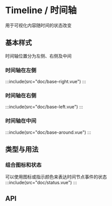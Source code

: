 # Timeline / 时间轴
<span>用于可视化内容随时间的状态改变</span>

## 基本样式
<span>时间轴位置分为左侧、右侧及中间</span>

### 时间轴在左侧
:::include(src="doc/base-right.vue")
:::

### 时间轴在右侧
:::include(src="doc/base-left.vue")
:::

### 时间轴在中间
:::include(src="doc/base-around.vue")
:::

## 类型与用法
### 组合图标和状态
可以使用图标或指示颜色来表达时间节点事件的状态
:::include(src="doc/status.vue")
:::

<!-- 根据场景不同可以将时间节点设置为其他类型
:::include(src="doc/nodetype.vue")
::: -->
<!-- 
### 内容展示方向 <mtd-tag type='unbordered' size='small' theme="gray">属性</mtd-tag>
根据展示场景，选择不同方向的内容展示时间轴
内容在时间轴左侧
:::include(src="doc/right.vue")
:::

内容在时间轴两侧，设置 position 为`alternate`
:::include(src="doc/alternate.vue")
:::

### 最小高度 <mtd-tag type='unbordered' size='small' theme="gray">属性</mtd-tag>
设置时间轴线的最小高度 超过最小高度的部分将会高度自适应
:::include(src="doc/minheight.vue")
::: -->

## API
<api-doc name="Timeline" :doc="require('./api.json')"></api-doc>
<api-doc name="TimelineItem" :doc="require('./../timeline-item/api.json')"></api-doc>

<style>
    .demo-timeline-wrap {
        display: flex;
        justify-content: space-between;
    }
</style>